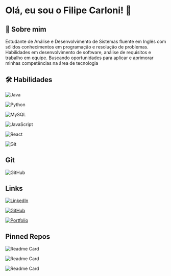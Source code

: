 
# Olá, eu sou o Filipe Carloni! 👋


## 🚀 Sobre mim
Estudante de Análise e Desenvolvimento de Sistemas fluente em Inglês com sólidos conhecimentos em
programação e resolução de problemas. Habilidades em desenvolvimento de software, análise de requisitos e
trabalho em equipe. Buscando oportunidades para aplicar e aprimorar minhas competências na área de tecnologia


## 🛠 Habilidades

![Java](https://img.shields.io/badge/java-%23ED8B00.svg?style=for-the-badge&logo=openjdk&logoColor=white)

![Python](https://img.shields.io/badge/python-3670A0?style=for-the-badge&logo=python&logoColor=ffdd54) 

![MySQL](https://img.shields.io/badge/MySQL-00000F?style=for-the-badge&logo=mysql&logoColor=white)

![JavaScript](https://img.shields.io/badge/JavaScript-F7DF1E?style=for-the-badge&logo=javascript&logoColor=black)

![React](https://img.shields.io/badge/React-20232A?style=for-the-badge&logo=react&logoColor=61DAFB)

![Git](https://img.shields.io/badge/GIT-E44C30?style=for-the-badge&logo=git&logoColor=white)
## Git

![GitHub](https://github-readme-stats.vercel.app/api/top-langs/?username=Carlonii&bg_color=141321&title_color=fe428e&text_color=a9fef7)

## Links

[![LinkedIn](https://img.shields.io/badge/LinkedIn-0077B5?style=for-the-badge&logo=linkedin&logoColor=white)](https://www.linkedin.com/in/filipe-carloni-dev/)

[![GitHub](https://img.shields.io/badge/GitHub-100000?style=for-the-badge&logo=github&logoColor=white)](https://github.com/Carlonii)

[![Portfolio](https://img.shields.io/badge/Portfolio-FF5722?style=for-the-badge&logo=todoist&logoColor=white)](https://carlonii.github.io/Portifolio/)

##  Pinned Repos

![Readme Card](https://github-readme-stats.vercel.app/api/pin/?username=Carlonii&repo=Controle-de-estoque&theme=radical)

![Readme Card](https://github-readme-stats.vercel.app/api/pin/?username=Carlonii&repo=Portifolio&theme=radical)

![Readme Card](https://github-readme-stats.vercel.app/api/pin/?username=Carlonii&repo=crm-app&theme=radical)



